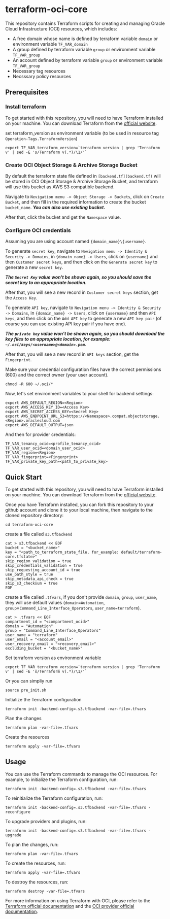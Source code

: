 # terraform-oci-core
This repository contains Terraform scripts for creating and managing Oracle Cloud Infrastructure (OCI) resources, which includes:

- A free domain whose name is defined by terraform variable `domain` or environment variable `TF_VAR_domain`
- A group defined by terraform variable `group` or environment variable `TF_VAR_group`
- An account defined by terraform variable `group` or environment variable `TF_VAR_group`
- Necessary tag resources
- Necsssary policy resources

## Prerequisites
### Install terraform
To get started with this repository, you will need to have Terraform installed on your machine. You can download Terraform from the [official website](https://www.terraform.io/downloads.html).

set terraform_version as environment variable (to be used in resource tag `Operation-Tags.TerraformVersion`)
```shell
export TF_VAR_terraform_version=`terraform version | grep 'Terraform v' | sed -E 's/Terraform v(.*)/\1/'`
```

### Create OCI Object Storage & Archive Storage Bucket
By default the terraform state file defined in `[backend.tf](backend.tf)` will be stored in OCI Object Storage & Archive Storage Bucket, and terraform will use this bucket as AWS S3 compatible backend.

Navigate to `Nevigation menu -> Object Storage -> Buckets`, click on `Create Bucket`, and then fill in the required information to create the bucket `bucket_name`. ***You can also use existing bucket.***

After that, click the bucket and get the `Namespace` value.

### Configure OCI credentials

Assuming you are using account named `{domain_name}\{username}`.

To generate `secret key`, navigate to `Nevigation menu -> Identity & Security -> Domains`, in `{domain_name} -> Users`, click on `{username}` and then `Customer secret keys`, and then click on the `Generate secret key` to generate a new `secret key`. 

***The `Secret Key` value won't be shown again, so you should save the secret key to an appropriate location.***

After that, you will see a new record in `Customer secret keys` section, get the `Access Key`.

To generate `API key`, navigate to `Nevigation menu -> Identity & Security -> Domains`, in `{domain_name} -> Users`, click on `{username}` and then `API keys`, and then click on the `Add API key` to generate a new `API key pair` (of course you can use existing API key pair if you have one). 

***The `private key` value won't be shown again, so you should download the key files to an appropriate location, for example: `~/.oci/keys/<username>@<domain>.pem`.***

After that, you will see a new record in `API keys` section, get the `Fingerprint`. 

Make sure your credential configuration files have the correct permissions (600) and the correct owner (your user account).
```shell
chmod -R 600 ~/.oci/*
```

Now, let's set environment variables to your shell for backend settings:

```shell
export AWS_DEFAULT_REGION=<Region>
export AWS_ACCESS_KEY_ID=<Access Key>
export AWS_SECRET_ACCESS_KEY=<Secret Key>
export AWS_ENDPOINT_URL_S3=https://<Namespace>.compat.objectstorage.<Region>.oraclecloud.com
export AWS_DEFAULT_OUTPUT=json
```

And then for provider credentials:

```shell
TF_VAR_tenancy_ocid=<profile_tenancy_ocid>
TF_VAR_user_ocid=<domain_user_ocid>
TF_VAR_region=<Region>
TF_VAR_fingerprint=<Fingerprint>
TF_VAR_private_key_path=<path_to_private_key>
```

## Quick Start

To get started with this repository, you will need to have Terraform installed on your machine. You can download Terraform from the [official website](https://www.terraform.io/downloads.html).

Once you have Terraform installed, you can fork this repository to your github account and clone it to your local machine, then navigate to the cloned repository directory:

```
cd terraform-oci-core
```

create a file called `s3.tfbackend`

```shell
cat > s3.tfbackend << EOF
bucket = "<bucket_name>"
key = "<path_to_terraform_state_file, for_example: default/terraform-core.tfstate>"
skip_region_validation = true
skip_credentials_validation = true
skip_requesting_account_id = true
use_path_style = true
skip_metadata_api_check = true
skip_s3_checksum = true
EOF
```

create a file called `.tfvars`, if you don't provide `domain`, `group`, `user_name`, they will use default values (`domain=Automation`, `group`=`Command_Line_Interface_Operators`, `user_name=terraform`).

```shell
cat > .tfvars << EOF
compartment_id = "<compartment_ocid>"
domain = "Automation"
group = "Command_Line_Interface_Operators"
user_name = "terraform"
user_email = "<account_email>"
user_recovery_email = "<recovery_email>"
excluding_bucket = "<bucket_name>"
```

Set terraform version as environment variable

```shell
export TF_VAR_terraform_version=`terraform version | grep 'Terraform v' | sed -E 's/Terraform v(.*)/\1/'`
```

Or you can simpliy run

```shell
source pre_init.sh
```

Initialize the Terraform configuration

```shell
terraform init -backend-config=.s3.tfbackend -var-file=.tfvars
```

Plan the changes

```shell
terraform plan -var-file=.tfvars
```

Create the resources

```shell
terraform apply -var-file=.tfvars
```

## Usage

You can use the Terraform commands to manage the OCI resources. For example, to initialize the Terraform configuration, run:

```shell
terraform init -backend-config=.s3.tfbackend -var-file=.tfvars
```

To reinitialize the Terraform configuration, run:

```shell
terraform init -backend-config=.s3.tfbackend -var-file=.tfvars -reconfigure
```

To upgrade providers and plugins, run:

```shell
terraform init -backend-config=.s3.tfbackend -var-file=.tfvars -upgrade
```

To plan the changes, run:

```shell
terraform plan -var-file=.tfvars
```

To create the resources, run:

```shell
terraform apply -var-file=.tfvars
```

To destroy the resources, run:

```shell
terraform destroy -var-file=.tfvars
```

For more information on using Terraform with OCI, please refer to the [Terraform official documentation](https://www.terraform.io/docs/index.html) and the [OCI provider official documentation](https://www.terraform.io/docs/providers/oci/index.html).